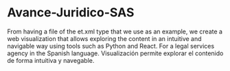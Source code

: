 # Avance-Juridico-SAS
 From having a file of the et.xml type that we use as an example, we create a web visualization that allows exploring the content in an intuitive and navigable way using tools such as Python and React. For a legal services agency in the Spanish language.
 Visualización permite explorar el contenido de forma intuitiva y navegable.
